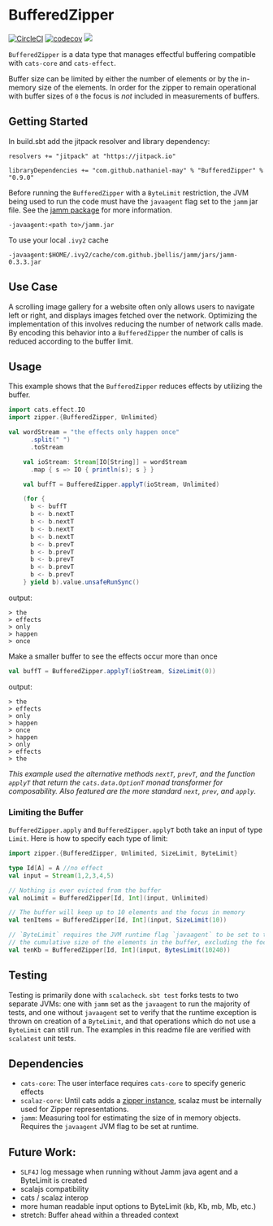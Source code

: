 # BufferedZipper
[![CircleCI](https://circleci.com/gh/nathaniel-may/BufferedZipper.svg?style=svg)](https://circleci.com/gh/nathaniel-may/BufferedZipper)
[![codecov](https://codecov.io/gh/nathaniel-may/BufferedZipper/branch/master/graph/badge.svg)](https://codecov.io/gh/nathaniel-may/BufferedZipper)
[![](https://jitpack.io/v/nathaniel-may/BufferedZipper.svg)](https://jitpack.io/#nathaniel-may/BufferedZipper)


`BufferedZipper` is a data type that manages effectful buffering compatible with `cats-core` and `cats-effect`.

Buffer size can be limited by either the number of elements or by the in-memory size of the elements. In order for the zipper to remain operational with buffer sizes of `0` the focus is _not_ included in measurements of buffers.  

## Getting Started
In build.sbt add the jitpack resolver and library dependency:

```
resolvers += "jitpack" at "https://jitpack.io"
```
```
libraryDependencies += "com.github.nathaniel-may" % "BufferedZipper" % "0.9.0"
```

Before running the `BufferedZipper` with a `ByteLimit` restriction, the JVM being used to run the code must have the `javaagent` flag set to the `jamm` jar file. See the [jamm package](https://github.com/jbellis/jamm) for more information.
```
-javaagent:<path to>/jamm.jar
```

To use your local `.ivy2` cache
```
-javaagent:$HOME/.ivy2/cache/com.github.jbellis/jamm/jars/jamm-0.3.3.jar
```

## Use Case
A scrolling image gallery for a website often only allows users to navigate left or right, and displays images fetched over the network. Optimizing the implementation of this involves reducing the number of network calls made. By encoding this behavior into a `BufferedZipper` the number of calls is reduced according to the buffer limit.

## Usage
This example shows that the `BufferedZipper` reduces effects by utilizing the buffer.
```scala
import cats.effect.IO
import zipper.{BufferedZipper, Unlimited}

val wordStream = "the effects only happen once"
      .split(" ")
      .toStream

    val ioStream: Stream[IO[String]] = wordStream
      .map { s => IO { println(s); s } }

    val buffT = BufferedZipper.applyT(ioStream, Unlimited)

    (for {
      b <- buffT
      b <- b.nextT
      b <- b.nextT
      b <- b.nextT
      b <- b.nextT
      b <- b.prevT
      b <- b.prevT
      b <- b.prevT
      b <- b.prevT
      b <- b.prevT
    } yield b).value.unsafeRunSync()
```
output:
```
> the
> effects
> only
> happen
> once
```

Make a smaller buffer to see the effects occur more than once
```scala 
val buffT = BufferedZipper.applyT(ioStream, SizeLimit(0))
```
output:
```
> the
> effects
> only
> happen
> once
> happen
> only
> effects
> the
```
_This example used the alternative methods `nextT`, `prevT`, and the function `applyT` that return the `cats.data.OptionT` monad transformer for composability. Also featured are the more standard `next`, `prev`, and `apply`._

### Limiting the Buffer
`BufferedZipper.apply` and `BufferedZipper.applyT` both take an input of type `Limit`. Here is how to specify each type of limit:
```scala
import zipper.{BufferedZipper, Unlimited, SizeLimit, ByteLimit}

type Id[A] = A //no effect
val input = Stream(1,2,3,4,5)

// Nothing is ever evicted from the buffer
val noLimit = BufferedZipper[Id, Int](input, Unlimited)

// The buffer will keep up to 10 elements and the focus in memory 
val tenItems = BufferedZipper[Id, Int](input, SizeLimit(10))

// `ByteLimit` requires the JVM runtime flag `javaagent` to be set to the `jamm` jar. Throws an exception if not enabled.
// the cumulative size of the elements in the buffer, excluding the focus, will never exceed 10k
val tenKb = BufferedZipper[Id, Int](input, BytesLimit(10240))
```

## Testing
Testing is primarily done with `scalacheck`. `sbt test` forks tests to two separate JVMs: one with `jamm` set as the `javaagent` to run the majority of tests, and one without `javaagent` set to verify that the runtime exception is thrown on creation of a `ByteLimit`, and that operations which do not use a `ByteLimit` can still run. The examples in this readme file are verified with `scalatest` unit tests. 

## Dependencies
- `cats-core`:  The user interface requires `cats-core` to specify generic effects
- `scalaz-core`: Until cats adds a [zipper instance](https://github.com/typelevel/cats/issues/1156), scalaz must be internally used for Zipper representations.
- `jamm`:       Measuring tool for estimating the size of in memory objects. Requires the `javaagent` JVM flag to be set at runtime.

## Future Work:
- `SLF4J` log message when running without Jamm java agent and a ByteLimit is created
- scalajs compatibility
- cats / scalaz interop
- more human readable input options to ByteLimit (kb, Kb, mb, Mb, etc.)
- stretch: Buffer ahead within a threaded context